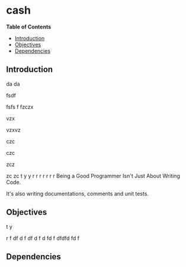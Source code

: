 # cash


<!-- START doctoc generated TOC please keep comment here to allow auto update -->
<!-- DON'T EDIT THIS SECTION, INSTEAD RE-RUN doctoc TO UPDATE -->
**Table of Contents**

- [Introduction](#-introduction)
- [Objectives](#-objectives)
- [Dependencies](#-depen)

<!-- END doctoc generated TOC please keep comment here to allow auto update -->

## Introduction
da
da



fsdf


fsfs
f
fzczx

vzx

vzxvz

czc

czc

zcz

zc
zc
t
y
y
r
r
r
r
r
r
r
Being a Good Programmer Isn't Just About Writing Code.

It's also writing documentations, comments and unit tests.

## Objectives
t
y

r
f
df
d
f
df
d
f
d
fd
f
dfdfd
fd
f
## Dependencies
